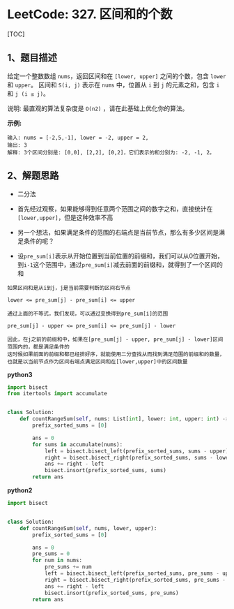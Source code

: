 # LeetCode: 327. 区间和的个数

[TOC]

## 1、题目描述

给定一个整数数组 `nums`，返回区间和在 `[lower, upper]` 之间的个数，包含 `lower` 和 `upper`。
区间和 `S(i, j)` 表示在 `nums` 中，位置从 `i` 到 `j` 的元素之和，包含 `i` 和 `j (i ≤ j)`。

说明:
最直观的算法复杂度是 `O(n2)` ，请在此基础上优化你的算法。

**示例:**

```
输入: nums = [-2,5,-1], lower = -2, upper = 2,
输出: 3 
解释: 3个区间分别是: [0,0], [2,2], [0,2]，它们表示的和分别为: -2, -1, 2。
```



## 2、解题思路

-   二分法

-   首先经过观察，如果能够得到任意两个范围之间的数字之和，直接统计在`[lower,upper]`，但是这种效率不高
-   另一个想法，如果满足条件的范围的右端点是当前节点，那么有多少区间是满足条件的呢？
-   设`pre_sum[i]`表示从开始位置到当前位置的前缀和，我们可以从0位置开始，到`i-1`这个范围中，通过`pre_sum[i]`减去前面的前缀和，就得到了一个区间的和

```
如果区间和是从i到j，j是当前需要判断的区间右节点

lower <= pre_sum[j] - pre_sum[i] <= upper

通过上面的不等式，我们发现，可以通过变换得到pre_sum[i]的范围

pre_sum[j] - upper <= pre_sum[i] <= pre_sum[j] - lower

因此，在j之前的前缀和中，如果在[pre_sum[j] - upper, pre_sum[j] - lower]区间范围内的，都是满足条件的
这时候如果前面的前缀和都已经排好序，就能使用二分查找从而找到满足范围的前缀和的数量，也就是以当前节点作为区间右端点满足区间和在[lower,upper]中的区间数量
```

**python3**

```python
import bisect
from itertools import accumulate


class Solution:
    def countRangeSum(self, nums: List[int], lower: int, upper: int) -> int:
        prefix_sorted_sums = [0]

        ans = 0
        for sums in accumulate(nums):
            left = bisect.bisect_left(prefix_sorted_sums, sums - upper)
            right = bisect.bisect_right(prefix_sorted_sums, sums - lower)
            ans += right - left
            bisect.insort(prefix_sorted_sums, sums)
        return ans
```

**python2**

```python
import bisect


class Solution:
    def countRangeSum(self, nums, lower, upper):
        prefix_sorted_sums = [0]

        ans = 0
        pre_sums = 0
        for num in nums:
            pre_sums += num
            left = bisect.bisect_left(prefix_sorted_sums, pre_sums - upper)
            right = bisect.bisect_right(prefix_sorted_sums, pre_sums - lower)
            ans += right - left
            bisect.insort(prefix_sorted_sums, pre_sums)
        return ans
```

